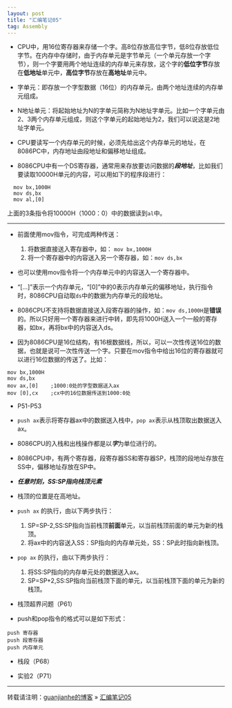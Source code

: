 ```yaml
---
layout: post
title: "汇编笔记05"
tag: Assembly
---
```


- CPU中，用16位寄存器来存储一个字。高8位存放高位字节，低8位存放低位字节。在内存中存储时，由于内存单元是字节单元（一个单元存放一个字节），则一个字要用两个地址连续的内存单元来存放，这个字的**低位字节**存放在**低地址**单元中，**高位字节**存放在**高地址**单元中。

- 字单元：即存放一个字型数据（16位）的内存单元，由两个地址连续的内存单元组成。

- N地址单元：将起始地址为N的字单元简称为N地址字单元。比如一个字单元由2、3两个内存单元组成，则这个字单元的起始地址为2，我们可以说这是2地址字单元。

- CPU要读写一个内存单元的时候，必须先给出这个内存单元的地址，在8086PC中，内存地址由段地址和偏移地址组成。

- 8086CPU中有一个DS寄存器，通常用来存放要访问数据的***段地址***，比如我们要读取10000H单元的内容，可以用如下的程序段进行：

```assembly
  mov bx,1000H
  mov ds,bx
  mov al,[0]
```

上面的3条指令将10000H（1000：0）中的数据读到`al`中。

---

- 前面使用mov指令，可完成两种传送：
  1. 将数据直接送入寄存器中，如： `mov bx,1000H`
  2. 将一个寄存器中的内容送入另一个寄存器，如：`mov ds,bx`

- 也可以使用mov指令将一个内存单元中的内容送入一个寄存器中。
- “[...]”表示一个内存单元，“[0]”中的0表示内存单元的偏移地址，执行指令时，8086CPU自动取`ds`中的数据为内存单元的段地址。

- 8086CPU不支持将数据直接送入段寄存器的操作，如：`mov ds,1000H`是**错误**的。所以只好用一个寄存器来进行中转，即先将1000H送入一个一般的寄存器，如bx，再将bx中的内容送入ds。

- 因为8086CPU是16位结构，有16根数据线，所以，可以一次性传送16位的数据，也就是说可一次性传送一个字。只要在mov指令中给出16位的寄存器就可以进行16位数据的传送了。比如：

```assembly
mov bx,1000H
mov ds,bx
mov ax,[0]    ;1000:0处的字型数据送入ax
mov [0],cx    ;cx中的16位数据传送到1000:0处
```

- P51-P53

- `push ax`表示将寄存器ax中的数据送入栈中，`pop ax`表示从栈顶取出数据送入ax。
- 8086CPU的入栈和出栈操作都是以***字***为单位进行的。
- 8086CPU中，有两个寄存器，段寄存器SS和寄存器SP，栈顶的段地址存放在SS中，偏移地址存放在SP中。
- ***任意时刻，SS:SP指向栈顶元素***
- 栈顶的位置是在高地址。
- `push ax` 的执行，由以下两步执行：
  1. SP=SP-2,SS:SP指向当前栈顶**前面**单元，以当前栈顶前面的单元为新的栈顶。
  2. 将ax中的内容送入SS：SP指向的内存单元处，SS：SP此时指向新栈顶。

- `pop ax` 的执行，由以下两步执行：
  1. 将SS:SP指向的内存单元处的数据送入ax。
  2. SP=SP+2,SS:SP指向当前栈顶下面的单元，以当前栈顶下面的单元为新的栈顶。

- 栈顶超界问题（P61）

- push和pop指令的格式可以是如下形式：

```assembly
push 寄存器
push 段寄存器
push 内存单元
```

- 栈段（P68）

- 实验2（P71）

---

转载请注明：[guanjianhe的博客](https://guanjianhe.github.io/) » [汇编笔记05](https://guanjianhe.github.io/2020/02/assembly05/)
